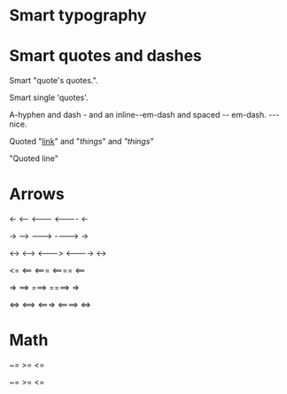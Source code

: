 # Smart typography

# Smart quotes and dashes

Smart "quote's quotes.".

Smart single 'quotes'.

A-hyphen and dash - and an inline--em-dash and spaced -- em-dash. --- nice.

Quoted "[link](https://spec-md.com)" and "*things*" and *"things"*

"Quoted line"

# Arrows

<- <-- <--- <---- \<-

-> --> ---> ----> \->

<-> <--> <---> <----> \<->

<= <== <=== <==== \<==

=> ==> ===> ====> \=>

<=> <==> <===> <====> \<=>

# Math

~= >= <=

\~= \>= \<=

